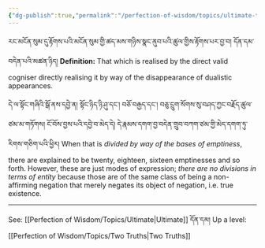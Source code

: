 ```yaml
---
{"dg-publish":true,"permalink":"/perfection-of-wisdom/topics/ultimate-truth/"}
---
```


རང་མངོན་སུམ་དུ་རྟོགས་པའི་མངོན་སུམ་གྱི་ཚད་མས་གཉིས་སྣང་ནུབ་པའི་ཚུལ་གྱིས་རྟོགས་པར་བྱ་བ། དོན་དམ་བདེན་པའི་མཚན་ཉིད།
**Definition:** That which is realised by the direct valid cogniser directly realising it by way of the disappearance of dualistic appearances.

དེ་ལ་སྟོང་གཞིའི་སྒོ་ནས་དབྱེ་ན། སྟོང་ཉིད་ཉི་ཤུ་དང་། བཅོ་བརྒྱད་དང་། བཅུ་དྲུག་སོགས་སུ་བཤད་ཀྱང་བརྗོད་ཚུལ་ཙམ་མ་གཏོགས། 
ངོ་བོས་བྱས་པའི་དབྱེ་བ་མེད་དེ། དེ་རྣམས་དགག་བྱ་བདེན་གྲུབ་བཀག་ཙམ་གྱི་མེད་དགག་ཏུ་རིགས་གཅིག་པའི་ཕྱིར།
When that is *divided by way of the bases of emptiness*, there are explained to be twenty, eighteen, sixteen emptinesses and so forth. However, these are just modes of expression; *there are no divisions in terms of entity* because those are of the same class of being a non-affirming negation that merely negates its object of negation, i.e. true existence.

---
See: [[Perfection of Wisdom/Topics/Ultimate\|Ultimate]] དོན་དམ།
Up a level: [[Perfection of Wisdom/Topics/Two Truths\|Two Truths]]